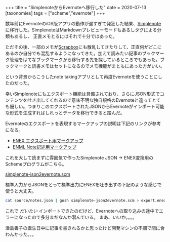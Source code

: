+++
title = "SimplenoteからEvernoteへ移行した"
date = 2020-07-13
[taxonomies]
tags = ["scheme","evernote"]
+++

数年前にEvernoteのiOS版アプリの動作が遅すぎて発狂した結果、[Simplenote](https://app.simplenote.com/)に移行した。SimplenoteはMarkdownプレビューモードもあるしタグによる分類もあるし、 正直メモとるにはそれで十分ではあった。

ただその後、一部のメモが[Scrapbox](https://scrapbox.io/)にも散乱してきたりして、正直何がどこにあるのか自分でも混乱するようになってきた。加えて読みたい記事のブックマーク管理をはてなブックマークから移行する先を探しているところでもあった。ブックマークと読書メモはセットになるのでメモ機能がまともにあった方がいい。

という背景からこうしたnote takingアプリとして再度Evernoteを使うことにしたのだった。

幸いSimplenoteにもエクスポート機能は具備されており、さらにJSON形式でコンテンツを吐き出してくれるので意味不明な独自規格のEvernoteと違ってとても優しい。つまりこのエクスポートされたJSONからEvernoteがインポート可能な形式を生成すればしれっとデータを移行できると踏んだ。

Evernoteのエクスポートを表現するマークアップの説明は下記のリンクが参考になる。

* [ENEX エクスポート用マークアップ](https://evernote.com/blog/how-evernotes-xml-export-format-works/)
* [ENML Note記述用マークアップ](https://dev.evernote.com/doc/articles/enml.php)

これを大して読まずに雰囲気で作ったSimplenote JSON -> ENEX変換用のSchemeプログラムがこちら。

[simplenote-json2evernote.scm](https://gist.github.com/utky/09d3ab02fc164ae64fe5abd688d7e023)

標準入力からJSONをとって標準出力にENEXを吐き出すの下記のような感じで使うと大丈夫。

```bash
cat source/notes.json | gosh simplenote-json2evernote.scm > export.enex
```

これで *だいたい* インポートできたのだけど、Evernoteへの取り込みの途中でエラーになったので多分まだなんか潜んでいる。
まあ、いいか。。。。

津島善子の誕生日中に記事を書きれるかと思ったけど開発マシンの不調で間に合わんかった。。。
